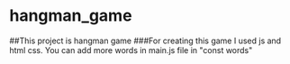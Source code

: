 # hangman_game
##This project is hangman game
###For creating this game I used js and html css.
You can add more words in main.js file in "const words"
